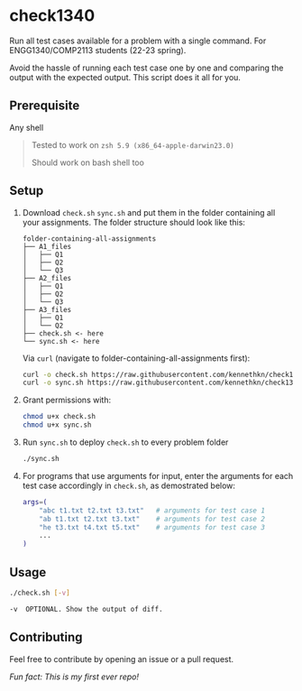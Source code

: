 # check1340

Run all test cases available for a problem with a single command. For ENGG1340/COMP2113 students (22-23 spring).

Avoid the hassle of running each test case one by one and comparing the output with the expected output. This script does it all for you.

## Prerequisite

Any shell

> Tested to work on `zsh 5.9 (x86_64-apple-darwin23.0)`
>
> Should work on bash shell too

## Setup

1. Download `check.sh` `sync.sh` and put them in the folder containing all your assignments. The folder structure should look like this:

   ```text
   folder-containing-all-assignments
   ├── A1_files
   │   ├── Q1
   │   ├── Q2
   │   └── Q3
   ├── A2_files
   │   ├── Q1
   │   ├── Q2
   │   └── Q3
   ├── A3_files
   │   ├── Q1
   │   └── Q2
   ├── check.sh <- here
   └── sync.sh <- here
   ```

   Via `curl` (navigate to folder-containing-all-assignments first):

   ```bash
   curl -o check.sh https://raw.githubusercontent.com/kennethkn/check1340/main/check.sh
   curl -o sync.sh https://raw.githubusercontent.com/kennethkn/check1340/main/sync.sh
   ```

2. Grant permissions with:

   ```bash
   chmod u+x check.sh
   chmod u+x sync.sh
   ```

3. Run `sync.sh` to deploy `check.sh` to every problem folder

    ```bash
    ./sync.sh
    ```

4. For programs that use arguments for input, enter the arguments for each test case accordingly in `check.sh`, as demostrated below:

   ```bash
   args=(
       "abc t1.txt t2.txt t3.txt"   # arguments for test case 1
       "ab t1.txt t2.txt t3.txt"    # arguments for test case 2
       "he t3.txt t4.txt t5.txt"    # arguments for test case 3
       ...
   )
   ```

## Usage

```bash
./check.sh [-v]

-v  OPTIONAL. Show the output of diff.
```

## Contributing

Feel free to contribute by opening an issue or a pull request.

 *Fun fact: This is my first ever repo!*
